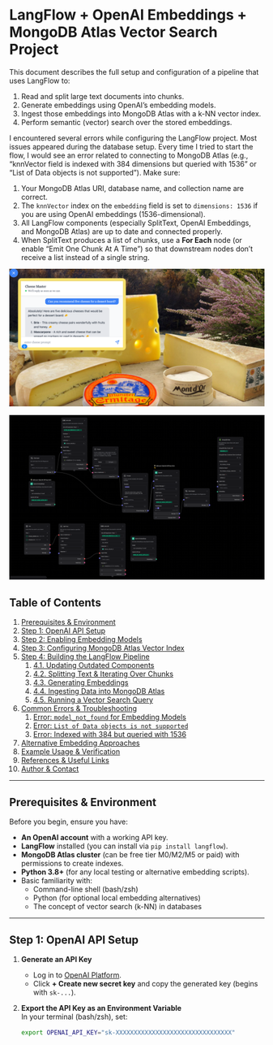 # LangFlow + OpenAI Embeddings + MongoDB Atlas Vector Search Project

This document describes the full setup and configuration of a pipeline that uses LangFlow to:
1. Read and split large text documents into chunks.
2. Generate embeddings using OpenAI’s embedding models.
3. Ingest those embeddings into MongoDB Atlas with a k-NN vector index.
4. Perform semantic (vector) search over the stored embeddings.

I encountered several errors while configuring the LangFlow project. Most issues appeared during the database setup. Every time I tried to start the flow, I would see an error related to connecting to MongoDB Atlas (e.g., “knnVector field is indexed with 384 dimensions but queried with 1536” or “List of Data objects is not supported”). Make sure:  
1. Your MongoDB Atlas URI, database name, and collection name are correct.  
2. The `knnVector` index on the `embedding` field is set to `dimensions: 1536` if you are using OpenAI embeddings (1536-dimensional).  
3. All LangFlow components (especially SplitText, OpenAI Embeddings, and MongoDB Atlas) are up to date and connected properly.  
4. When SplitText produces a list of chunks, use a **For Each** node (or enable “Emit One Chunk At A Time”) so that downstream nodes don’t receive a list instead of a single string.  


![img_2.png](img_2.png)

![img_3.png](img_3.png)    
## Table of Contents

1. [Prerequisites & Environment](#prerequisites--environment)
2. [Step 1: OpenAI API Setup](#step-1-openai-api-setup)
3. [Step 2: Enabling Embedding Models](#step-2-enabling-embedding-models)
4. [Step 3: Configuring MongoDB Atlas Vector Index](#step-3-configuring-mongodb-atlas-vector-index)
5. [Step 4: Building the LangFlow Pipeline](#step-4-building-the-langflow-pipeline)
    1. [4.1. Updating Outdated Components](#41-updating-outdated-components)
    2. [4.2. Splitting Text & Iterating Over Chunks](#42-splitting-text--iterating-over-chunks)
    3. [4.3. Generating Embeddings](#43-generating-embeddings)
    4. [4.4. Ingesting Data into MongoDB Atlas](#44-ingesting-data-into-mongodb-atlas)
    5. [4.5. Running a Vector Search Query](#45-running-a-vector-search-query)
6. [Common Errors & Troubleshooting](#common-errors--troubleshooting)
    1. [Error: `model_not_found` for Embedding Models](#error-model_not_found-for-embedding-models)
    2. [Error: `List of Data objects is not supported`](#error-list-of-data-objects-is-not-supported)
    3. [Error: Indexed with 384 but queried with 1536](#error-indexed-with-384-but-queried-with-1536)
7. [Alternative Embedding Approaches](#alternative-embedding-approaches)
8. [Example Usage & Verification](#example-usage--verification)
9. [References & Useful Links](#references--useful-links)
10. [Author & Contact](#author--contact)

---

## Prerequisites & Environment

Before you begin, ensure you have:

- **An OpenAI account** with a working API key.
- **LangFlow** installed (you can install via `pip install langflow`).
- **MongoDB Atlas cluster** (can be free tier M0/M2/M5 or paid) with permissions to create indexes.
- **Python 3.8+** (for any local testing or alternative embedding scripts).
- Basic familiarity with:
    - Command-line shell (bash/zsh)
    - Python (for optional local embedding alternatives)
    - The concept of vector search (k-NN) in databases

---

## Step 1: OpenAI API Setup

1. **Generate an API Key**
    - Log in to [OpenAI Platform](https://platform.openai.com/account/api-keys).
    - Click **+ Create new secret key** and copy the generated key (begins with `sk-...`).

2. **Export the API Key as an Environment Variable**  
   In your terminal (bash/zsh), set:
   ```bash
   export OPENAI_API_KEY="sk-XXXXXXXXXXXXXXXXXXXXXXXXXXXXXXXX"
